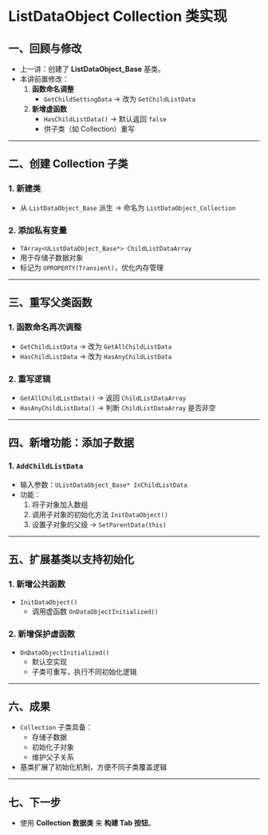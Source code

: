 # ListDataObject Collection 类实现

## 一、回顾与修改

- 上一讲：创建了 **ListDataObject_Base** 基类。
- 本讲前置修改：
  1. **函数命名调整**
     - `GetChildSettingData` → 改为 `GetChildListData`
  2. **新增虚函数**
     - `HasChildListData()` → 默认返回 `false`
     - 供子类（如 Collection）重写

------

## 二、创建 Collection 子类

### 1. 新建类

- 从 `ListDataObject_Base` 派生 → 命名为 `ListDataObject_Collection`

### 2. 添加私有变量

- `TArray<UListDataObject_Base*> ChildListDataArray`
- 用于存储子数据对象
- 标记为 `UPROPERTY(Transient)`，优化内存管理

------

## 三、重写父类函数

### 1. 函数命名再次调整

- `GetChildListData` → 改为 `GetAllChildListData`
- `HasChildListData` → 改为 `HasAnyChildListData`

### 2. 重写逻辑

- `GetAllChildListData()` → 返回 `ChildListDataArray`
- `HasAnyChildListData()` → 判断 `ChildListDataArray` 是否非空

------

## 四、新增功能：添加子数据

### 1. `AddChildListData`

- 输入参数：`UListDataObject_Base* InChildListData`
- 功能：
  1. 将子对象加入数组
  2. 调用子对象的初始化方法 `InitDataObject()`
  3. 设置子对象的父级 → `SetParentData(this)`

------

## 五、扩展基类以支持初始化

### 1. 新增公共函数

- `InitDataObject()`
  - 调用虚函数 `OnDataObjectInitialized()`

### 2. 新增保护虚函数

- `OnDataObjectInitialized()`
  - 默认空实现
  - 子类可重写，执行不同初始化逻辑

------

## 六、成果

- `Collection` 子类具备：
  - 存储子数据
  - 初始化子对象
  - 维护父子关系
- 基类扩展了初始化机制，方便不同子类覆盖逻辑

------

## 七、下一步

- 使用 **Collection 数据类** 来 **构建 Tab 按钮**。


